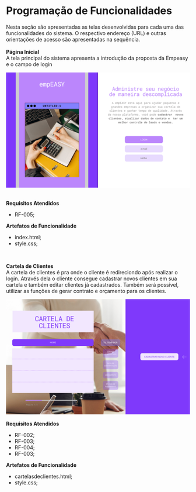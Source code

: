 # Programação de Funcionalidades

Nesta seção são apresentadas as telas desenvolvidas para cada uma das funcionalidades do sistema. O respectivo endereço (URL) e outras orientações de acesso são apresentadas na sequência.  <br> <br>
**Página Inicial**  <br>
A tela principal do sistema apresenta a introdução da proposta da Empeasy e o campo de login

![TelaInicial](https://github.com/ICEI-PUC-Minas-PMV-ADS/pmv-ads-2022-2-e2-proj-int-t6-gestao-adm-para-prestadores-de-servicos/blob/cb9146f5b571e419c4939f8f9aff8825d80d7356/IMG/novowireframe1.png) <br> <br>

**Requisitos Atendidos** <br> 
* RF-005;  <br>


**Artefatos de Funcionalidade** <br> 
* index.html;
* style.css; <br>

<br>


**Cartela de Clientes**  <br>
A cartela de clientes é pra onde o cliente é redireciondo após realizar o login. Através dela o cliente consegue cadastrar novos clientes em sua cartela e também editar clientes já cadastrados. Também será possivel, utilizar as funções de gerar contrato e orçamento para os clientes. <br>

![CartelaDeClientes](https://github.com/ICEI-PUC-Minas-PMV-ADS/pmv-ads-2022-2-e2-proj-int-t6-gestao-adm-para-prestadores-de-servicos/blob/cb9146f5b571e419c4939f8f9aff8825d80d7356/IMG/novowireframe2.png) <br>

**Requisitos Atendidos**<br>

* RF-002;	
* RF-003;	
* RF-004;	
* RF-003;  <br>

**Artefatos de Funcionalidade**<br>
* cartelasdeclientes.html;
* style.css; <br>


